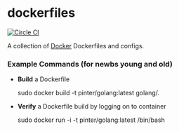 dockerfiles
===========

[![Circle CI](https://circleci.com/gh/pinterb/dockerfiles.svg?style=svg)](https://circleci.com/gh/pinterb/dockerfiles)


A collection of [Docker](http://www.docker.io/) Dockerfiles and configs.

### Example Commands (for newbs young and old)

* **Build** a Dockerfile

    sudo docker build -t pinter/golang:latest golang/. 

* **Verify** a Dockerfile build by logging on to container

    sudo docker run -i -t pinter/golang:latest /bin/bash 
